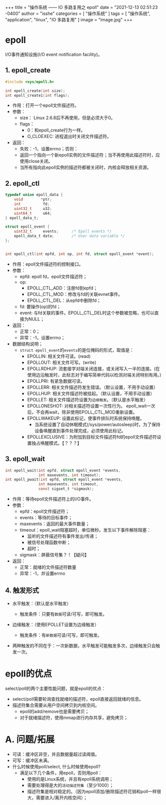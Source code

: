 +++
title = "操作系统 —— IO 多路复用之 epoll"
date = "2021-12-13 02:51:23 -0400"
author = "isshe"
categories = [ "操作系统" ]
tags = [ "操作系统", "application", "linux", "IO 多路复用" ]
image = "image.jpg"
+++


# epoll
I/O事件通知设施(I/O event notification facility)。

## 1. epoll_create
```c
#include <sys/epoll.h>

int epoll_create(int size);
int epoll_create1(int flags);
```
* 作用：打开一个epoll文件描述符。
* 参数：
    * size： Linux 2.6.8后不再使用，但是必须大于0。
    * flags：
        * 0：和epoll_create行为一样。
        * O_CLOEXEC: 进程退出时关闭文件描述符。
* 返回：
    * 失败：-1，设置errno；否则：
    * 返回一个指向一个新epoll实例的文件描述符；当不再使用此描述符时，应使用close关闭。
    * 当所有指向此epoll实例的描述符都被关闭时，内核会释放相关资源。

## 2. epoll_ctl
```c
typedef union epoll_data {
    void        *ptr;
    int          fd;
    uint32_t     u32;
    uint64_t     u64;
} epoll_data_t;

struct epoll_event {
    uint32_t     events;      /* Epoll events */
    epoll_data_t data;        /* User data variable */
};


int epoll_ctl(int epfd, int op, int fd, struct epoll_event *event);  
```
* 作用：epoll文件描述符的控制接口。
* 参数：
    * epfd: epoll fd，epoll文件描述符；
    * op:
        * EPOLL_CTL_ADD：注册fd到epfd；
        * EPOLL_CTL_MOD：修改与fd的关联evnet事件。
        * EPOLL_CTL_DEL：从epfd中删除fd；
    * fd: 要操作(op)的fd；
    * event: 与fd关联的事件。EPOLL_CTL_DEL时这个参数被忽略，也可以直接为NULL；
* 返回：
    * 正常：0；
    * 异常：-1，设置errno；
* 数据结构说明；
    * `struct epoll_event`的`events`的是位掩码的形式，取值是：
        * EPOLLIN: 相关文件可读。(read)
        * EPOLLOUT: 相关文件可写。(write)
        * EPOLLRDHUP: 流套接字对端关闭连接，或关闭写入一半的连接。(在使用边沿触发时，此标志对于编写简单代码以检测对端关闭特别有用。)
        * EPOLLPRI: 有紧急数据可读。
        * EPOLLERR: 相关文件描述符发生错误。（默认设置，不用手动设置）
        * EPOLLHUP: 相关文件描述符被挂起。（默认设置，不用手动设置）
        * EPOLLET: 相关文件描述符设置为`边缘触发`。（默认是水平触发）
        * EPOLLONESHOT: 对相关描述符设置一次性行为。 epoll_wait一次后，不会再wait，除非使用EPOLL_CTL_MOD重新设置。
        * EPOLLWAKEUP: 设置此标记，使事件排队时系统保持唤醒。
            * 当系统设置了自动休眠模式(/sys/power/autosleep)时，为了保持设备唤醒直到事件处理完成，必须使用此标记。
        * EPOLLEXCLUSIVE：为附加到目标文件描述符fd的epoll文件描述符设置独占唤醒模式。【？？？】

## 3. epoll_wait
```c
int epoll_wait(int epfd, struct epoll_event *events,
               int maxevents, int timeout);
int epoll_pwait(int epfd, struct epoll_event *events,
               int maxevents, int timeout,
               const sigset_t *sigmask);
```
* 作用：等待epoll文件描述符上的I/O事件。
* 参数：
    * epfd：epoll文件描述符；
    * events：等待的目标事件；
    * maxevents：返回的最大事件数量；
    * timeout：epoll_wait阻塞超时，单位微秒。发生以下事件解除阻塞：
        * 监听的文件描述符有事件发出/传递；
        * 被信号处理函数中断；
        * 超时；
    * sigmask：屏蔽信号集？！【疑问】
* 返回：
    * 正常：就绪的文件描述符数量
    * 异常：-1，并设置errno

## 4. 触发形式
* 水平触发：（默认是水平触发）
    * 触发条件：只要有`数据`可读/可写，即可触发。

* 边缘触发：（使用EPOLLET设置为边缘触发）
    * 触发条件：有`新数据`可读/可写，即可触发。
* 两种触发的不同在于：一次新数据，水平触发可能触发多次，边缘触发只会触发一次。

# epoll的优点
select/poll的两个主要性能问题，就是epoll的优点：
* select/poll需要轮询查找就绪的描述符，epoll直接返回就绪的信息。
* 描述符集合需要从用户空间拷贝到内核空间。
    * epoll的add/remove也是需要拷贝；
    * 对于就绪描述符，使用mmap进行内存共享，避免拷贝；

# A. 问题/拓展
* 可读：缓冲区非空，并且数据量超过读阈值。
* 可写：缓冲区未满。
* 什么时候使用poll/select, 什么时候使用epoll?
    * 满足以下几个条件，用epoll，否则用poll：
        * 使用的是Linux系统，并且有epoll系统调用；
        * 需要处理得是大的`活动描述符集`（至少1000）；
        * 描述符集是相对稳定的。（因为epoll添加/删除描述符花销和poll一样很大，需要进入/离开内核空间）；
